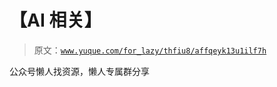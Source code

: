 # 【AI 相关】

> 原文：[`www.yuque.com/for_lazy/thfiu8/affqeyk13u1ilf7h`](https://www.yuque.com/for_lazy/thfiu8/affqeyk13u1ilf7h)



公众号懒人找资源，懒人专属群分享